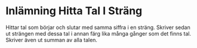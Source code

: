 # Inlämning Hitta Tal I Sträng

Hittar tal som börjar och slutar med samma siffra i en sträng. Skriver sedan ut strängen med dessa tal i annan färg lika många gånger som det finns tal. 
Skriver även ut summan  av alla talen.
